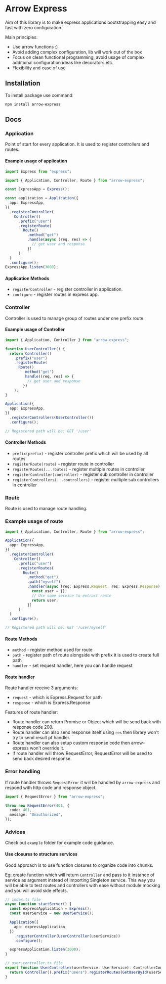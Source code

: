 # Arrow Express

Aim of this library is to make express applications bootstrapping easy and fast with zero configuration.

Main principles:

- Use arrow functions :)
- Avoid adding complex configuration, lib will work out of the box
- Focus on clean functional programming, avoid usage of complex additional configuration ideas like decorators etc.
- Flexibility and ease of use

## Installation

To install package use command:

`npm install arrow-express`

## Docs

### Application

Point of start for every application.
It is used to register controllers and routes.

#### Example usage of application

```ts
import Express from "express";

import { Application, Controller, Route } from "arrow-express";

const ExpressApp = Express();

const application = Application({
  app: ExpressApp,
})
  .registerController(
    Controller()
      .prefix("user")
      .registerRoute(
        Route()
          .method("get")
          .handle(async (req, res) => {
            // get user and response
          })
      )
  )
  .configure();
ExpressApp.listen(3000);
```

#### Application Methods

- `registerController` - register controller in application.
- `configure` - register routes in express app.

### Controller

Controller is used to manage group of routes under one prefix route.

#### Example usage of Controller

```ts
import { Application, Controller } from "arrow-express";

function UserController() {
  return Controller()
    .prefix("user")
    .registerRoute(
      Route()
        .method("get")
        .handle((req, res) => {
          // get user and response
        })
    );
}

Application({
  app: ExpressApp,
})
  .registerControllers(UserController())
  .configure();

// Registered path will be: GET '/user'
```

#### Controller Methods

- `prefix(prefix)` - register controller prefix which will be used by all routes
- `registerRoute(route)` - register route in controller
- `registerRoutes(...routes)` - register multiple routes in controller
- `registerController(controller)` - register sub controller in controller
- `registerControllers(...controllers)` - register multiple sub controllers in controller

### Route

Route is used to manage route handling.

### Example usage of route

```ts
import { Application, Controller, Route } from "arrow-express";

Application({
  app: ExpressApp,
})
  .registerController(
    Controller()
      .prefix("user")
      .registerRoutes(
        Route()
          .method("get")
          .path("myself")
          .handler(async (req: Express.Request, res: Express.Response) => {
            const user = {};
            // Use some service to extract route
            return user;
          })
      )
  )
  .configure();

// Registered path will be: GET '/user/myself'
```

#### Route Methods

- `method` - register method used for route
- `path` - register path of route alongside with prefix it is used to create full path
- `handler` - set request handler, here you can handle request

#### Route handler

Route handler receive 3 arguments:

- `request` - which is Express.Request for path
- `response` - which is Express.Response

Features of route handler:

- Route handler can return Promise or Object which will be send back with response code 200.
- Route handler can also send response itself using `res` then library won't try to send result pf handler.
- Route handler can also setup custom response code then arrow-express won't override it.
- If route handler will throw RequestError, RequestError will be used to send back desired response.

### Error handling

If route handler throws `RequestError` it will be handled by `arrow-express` and respond with http code and response object.

```ts
import { RequestError } from "arrow-express";

throw new RequestError(401, {
  code: 401,
  message: "Unauthorized",
});
```

### Advices

Check out `example` folder for example code guidance.

#### Use closures to structure services

Good approach is to use function closures to organize code into chunks.

Eg: create function which will return `Controller` and pass to it instance of service as argument instead of importing Singleton service.
This way you will be able to test routes and controllers with ease without module mocking and you will avoid side effects.

```ts
// index.ts file
async function startServer() {
  const expressApplication = Express();
  const userService = new UserService();

  Application({
    app: expressApplication,
  })
    .registerController(UserController(userService))
    .configure();

  expressApplication.listen(3000);
}

// user.controller.ts file
export function UserController(userService: UserService): ControllerConfiguration {
  return Controller().prefix("users").registerRoutes(GetUserById(userService), GetMyselfRoute(userService));
}
```
